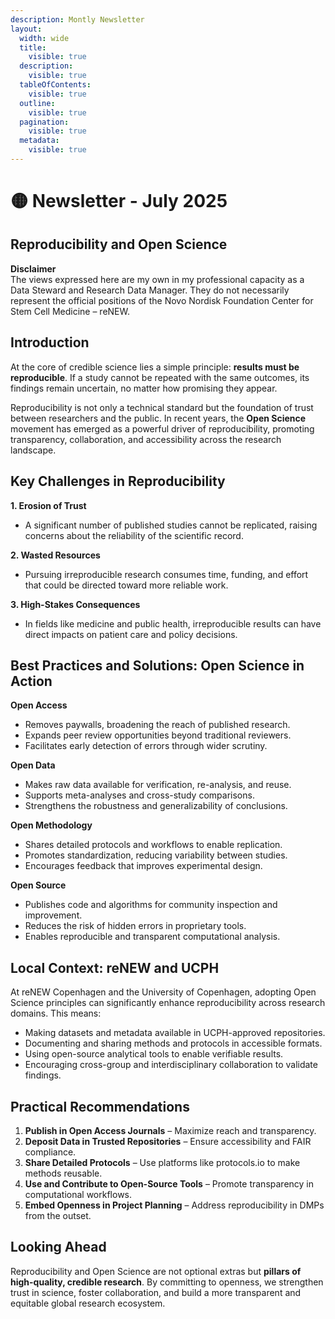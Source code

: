 ```yaml
---
description: Montly Newsletter
layout:
  width: wide
  title:
    visible: true
  description:
    visible: true
  tableOfContents:
    visible: true
  outline:
    visible: true
  pagination:
    visible: true
  metadata:
    visible: true
---
```


# 🟡 Newsletter - July 2025

## **Reproducibility and Open Science**

**Disclaimer**\
The views expressed here are my own in my professional capacity as a Data Steward and Research Data Manager. They do not necessarily represent the official positions of the Novo Nordisk Foundation Center for Stem Cell Medicine – reNEW.

## **Introduction**

At the core of credible science lies a simple principle: **results must be reproducible**. If a study cannot be repeated with the same outcomes, its findings remain uncertain, no matter how promising they appear.

Reproducibility is not only a technical standard but the foundation of trust between researchers and the public. In recent years, the **Open Science** movement has emerged as a powerful driver of reproducibility, promoting transparency, collaboration, and accessibility across the research landscape.

## **Key Challenges in Reproducibility**

**1. Erosion of Trust**

* A significant number of published studies cannot be replicated, raising concerns about the reliability of the scientific record.

**2. Wasted Resources**

* Pursuing irreproducible research consumes time, funding, and effort that could be directed toward more reliable work.

**3. High-Stakes Consequences**

* In fields like medicine and public health, irreproducible results can have direct impacts on patient care and policy decisions.

## **Best Practices and Solutions: Open Science in Action**

**Open Access**

* Removes paywalls, broadening the reach of published research.
* Expands peer review opportunities beyond traditional reviewers.
* Facilitates early detection of errors through wider scrutiny.

**Open Data**

* Makes raw data available for verification, re-analysis, and reuse.
* Supports meta-analyses and cross-study comparisons.
* Strengthens the robustness and generalizability of conclusions.

**Open Methodology**

* Shares detailed protocols and workflows to enable replication.
* Promotes standardization, reducing variability between studies.
* Encourages feedback that improves experimental design.

**Open Source**

* Publishes code and algorithms for community inspection and improvement.
* Reduces the risk of hidden errors in proprietary tools.
* Enables reproducible and transparent computational analysis.

## **Local Context: reNEW and UCPH**

At reNEW Copenhagen and the University of Copenhagen, adopting Open Science principles can significantly enhance reproducibility across research domains. This means:

* Making datasets and metadata available in UCPH-approved repositories.
* Documenting and sharing methods and protocols in accessible formats.
* Using open-source analytical tools to enable verifiable results.
* Encouraging cross-group and interdisciplinary collaboration to validate findings.

## **Practical Recommendations**

1. **Publish in Open Access Journals** – Maximize reach and transparency.
2. **Deposit Data in Trusted Repositories** – Ensure accessibility and FAIR compliance.
3. **Share Detailed Protocols** – Use platforms like protocols.io to make methods reusable.
4. **Use and Contribute to Open-Source Tools** – Promote transparency in computational workflows.
5. **Embed Openness in Project Planning** – Address reproducibility in DMPs from the outset.

## **Looking Ahead**

Reproducibility and Open Science are not optional extras but **pillars of high-quality, credible research**. By committing to openness, we strengthen trust in science, foster collaboration, and build a more transparent and equitable global research ecosystem.

